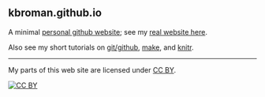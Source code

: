 ## kbroman.github.io

A minimal [personal github website](http://kbroman.github.io); see my [real website here](http://www.biostat.wisc.edu/~kbroman).

Also see my short tutorials on
[git/github](http://kbroman.github.io/github_tutorial),
[make](http://kbroman.github.io/minimal_make), and
[knitr](http://kbroman.github.io/knitr_knutshell).

---

My parts of this web site are licensed under
[CC BY](http://creativecommons.org/licenses/by/3.0/).

[![CC BY](http://i.creativecommons.org/l/by/3.0/88x31.png)](http://creativecommons.org/licenses/by/3.0/)
